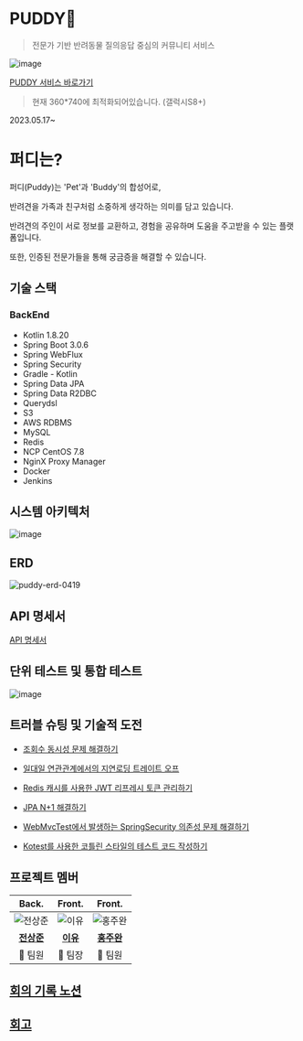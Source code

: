 # PUDDY💙

> 전문가 기반 반려동물 질의응답 중심의 커뮤니티 서비스

![image](https://user-images.githubusercontent.com/93868431/235334262-91df8679-d5c4-4eba-bb0d-d0a281bb5ead.png)

[PUDDY 서비스 바로가기](http://puddy.shop/) <br/>
> 현재 360*740에 최적화되어있습니다. (갤럭시S8+)

2023.05.17~

# 퍼디는?

퍼디(Puddy)는 'Pet'과 'Buddy'의 합성어로,

반려견을 가족과 친구처럼 소중하게 생각하는 의미를 담고 있습니다.

반려견의 주인이 서로 정보를 교환하고, 경험을 공유하며 도움을 주고받을 수 있는 플랫폼입니다. 

또한, 인증된 전문가들을 통해 궁금증을 해결할 수 있습니다.

## 기술 스택

### BackEnd

- Kotlin 1.8.20
- Spring Boot 3.0.6
- Spring WebFlux
- Spring Security
- Gradle - Kotlin
- Spring Data JPA
- Spring Data R2DBC
- Querydsl
- S3
- AWS RDBMS
- MySQL
- Redis
- NCP CentOS 7.8
- NginX Proxy Manager
- Docker
- Jenkins

## 시스템 아키텍처

![image](https://user-images.githubusercontent.com/93868431/230275264-20f15fc0-3b38-47d5-8577-eb8645e37571.png)

## ERD

![puddy-erd-0419](https://user-images.githubusercontent.com/93868431/232953874-7f95fe60-1899-4058-a109-e02b2a98fb54.png)

## API 명세서

[API 명세서](https://documenter.getpostman.com/view/23164315/2s93RMVFEm#22ba6470-2481-40e0-a70f-dbf2b4361306)

## 단위 테스트 및 통합 테스트

![image](https://user-images.githubusercontent.com/93868431/234045897-7dfadc33-c6a7-41e5-a9d8-6fcdf492186d.png)

## 트러블 슈팅 및 기술적 도전

- [조회수 동시성 문제 해결하기](https://waveofymymind.tistory.com/108)

- [일대일 연관관계에서의 지연로딩 트레이트 오프](https://waveofymymind.tistory.com/112)

- [Redis 캐시를 사용한 JWT 리프레시 토큰 관리하기](https://waveofymymind.tistory.com/113)

- [JPA N+1 해결하기](https://waveofymymind.tistory.com/114)

- [WebMvcTest에서 발생하는 SpringSecurity 의존성 문제 해결하기](https://waveofymymind.tistory.com/117)

- [Kotest를 사용한 코틀린 스타일의 테스트 코드 작성하기](https://waveofymymind.tistory.com/122)

## 프로젝트 멤버
| Back. | Front. | Front. |
|:---:|:---:|:---:|
| ![전상준](https://avatars.githubusercontent.com/u/93868431?v=4) | ![이유](https://avatars.githubusercontent.com/u/48672106?v=4) |![홍주완](https://avatars.githubusercontent.com/u/62174495?v=4) |
| [**전상준**](https://github.com/waveofmymind) | [**이유**](https://github.com/ReturnReason) | [**홍주완**](https://github.com/vjvl95) |
| 💎 팀원  | 👑 팀장 | 💎 팀원 |

## [회의 기록 노션](https://puddy.notion.site/PUDDY-cbab6d6425cd4103b9461eff301ca7e5)

## [회고](https://waveofymymind.tistory.com/120)

